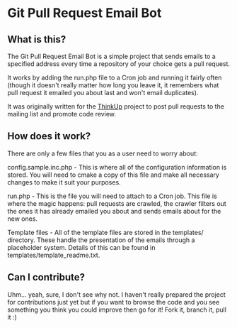 # Git Pull Request Email Bot

## What is this?

The Git Pull Request Email Bot is a simple project that sends emails to a
specified address every time a repository of your choice gets a pull request.

It works by adding the run.php file to a Cron job and running it fairly often
(though it doesn't really matter how long you leave it, it remembers what
pull request it emailed you about last and won't email duplicates).

It was originally written for the [ThinkUp](http://thinkupapp.com)
project to post pull requests to the mailing list and promote code review.

## How does it work?

There are only a few files that you as a user need to worry about:

config.sample.inc.php - This is where all of the configuration information is
stored. You will need to cmake a copy of this file and make all necessary
changes to make it suit your purposes.

run.php - This is the file you will need to attach to a Cron job. This file is
where the magic happens: pull requests are crawled, the crawler filters out the
ones it has already emailed you about and sends emails about for the new ones.

Template files - All of the template files are stored in the templates/
directory. These handle the presentation of the emails through a placeholder
system. Details of this can be found in templates/template_readme.txt.

## Can I contribute?

Uhm... yeah, sure, I don't see why not. I haven't really prepared the project
for contributions just yet but if you want to browse the code and you see
something you think you could improve then go for it! Fork it, branch it,
pull it :)